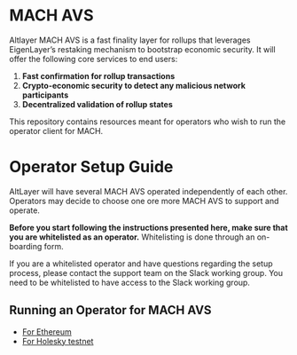 # MACH AVS 

Altlayer MACH AVS is a fast finality layer for rollups that leverages EigenLayer’s restaking mechanism to bootstrap economic security. It will offer the following core services to end users:

1. **Fast confirmation for rollup transactions**
2. **Crypto-economic security to detect any malicious network participants**
3. **Decentralized validation of rollup states**

This repository contains resources meant for operators who wish to run the operator client for MACH. 

# Operator Setup Guide

AltLayer will have several MACH AVS operated independently of each other. Operators may decide to choose one ore more MACH AVS to support and operate. 

**Before you start following the instructions presented here, make sure that you are whitelisted as an operator.** Whitelisting is done through an on-boarding form. 

If you are a whitelisted operator and have questions regarding the setup process, please contact the support team on the Slack working group. You need to be whitelisted to have access to the Slack working group.

## Running an Operator for MACH AVS

* [For Ethereum](ethereum/mach-avs/README.md)
* [For Holesky testnet](holesky/mach-avs/README.md)
